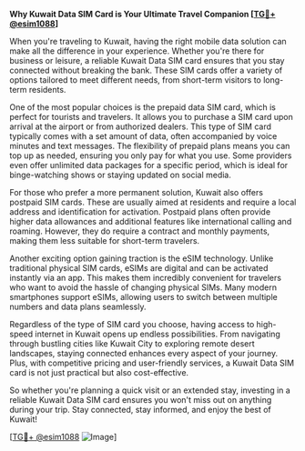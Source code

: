 **Why Kuwait Data SIM Card is Your Ultimate Travel Companion [[TG💪+ @esim1088](https://t.me/s/esim1088)]**

When you're traveling to Kuwait, having the right mobile data solution can make all the difference in your experience. Whether you're there for business or leisure, a reliable Kuwait Data SIM card ensures that you stay connected without breaking the bank. These SIM cards offer a variety of options tailored to meet different needs, from short-term visitors to long-term residents.

One of the most popular choices is the prepaid data SIM card, which is perfect for tourists and travelers. It allows you to purchase a SIM card upon arrival at the airport or from authorized dealers. This type of SIM card typically comes with a set amount of data, often accompanied by voice minutes and text messages. The flexibility of prepaid plans means you can top up as needed, ensuring you only pay for what you use. Some providers even offer unlimited data packages for a specific period, which is ideal for binge-watching shows or staying updated on social media.

For those who prefer a more permanent solution, Kuwait also offers postpaid SIM cards. These are usually aimed at residents and require a local address and identification for activation. Postpaid plans often provide higher data allowances and additional features like international calling and roaming. However, they do require a contract and monthly payments, making them less suitable for short-term travelers.

Another exciting option gaining traction is the eSIM technology. Unlike traditional physical SIM cards, eSIMs are digital and can be activated instantly via an app. This makes them incredibly convenient for travelers who want to avoid the hassle of changing physical SIMs. Many modern smartphones support eSIMs, allowing users to switch between multiple numbers and data plans seamlessly.

Regardless of the type of SIM card you choose, having access to high-speed internet in Kuwait opens up endless possibilities. From navigating through bustling cities like Kuwait City to exploring remote desert landscapes, staying connected enhances every aspect of your journey. Plus, with competitive pricing and user-friendly services, a Kuwait Data SIM card is not just practical but also cost-effective.

So whether you're planning a quick visit or an extended stay, investing in a reliable Kuwait Data SIM card ensures you won't miss out on anything during your trip. Stay connected, stay informed, and enjoy the best of Kuwait! 

[[TG💪+ @esim1088](https://t.me/s/esim1088) ![Image](https://i.postimg.cc/Y0z9fWf4/image.png)]
